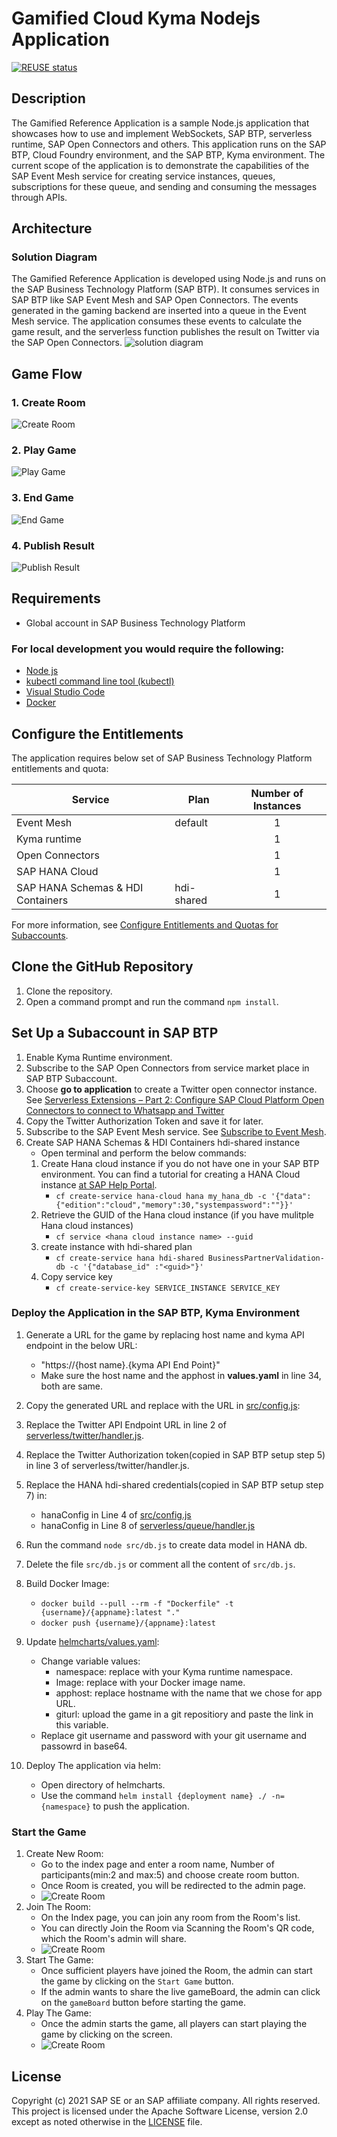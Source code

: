 # Gamified Cloud Kyma Nodejs Application
[![REUSE status](https://api.reuse.software/badge/github.com/SAP-samples/cloud-kyma-serverless-nodejs)](https://api.reuse.software/info/github.com/SAP-samples/cloud-kyma-serverless-nodejs)

## Description

The Gamified Reference Application is a sample Node.js application that showcases how to use and implement WebSockets, SAP BTP, serverless runtime, SAP Open Connectors and others. This application runs on the SAP BTP, Cloud Foundry environment, and the SAP BTP, Kyma environment. The current scope of the application is to demonstrate the capabilities of the SAP Event Mesh service for creating service instances, queues, subscriptions for these queue, and sending and consuming the messages through APIs.


## Architecture

### Solution Diagram
The Gamified Reference Application is developed using Node.js and runs on the SAP Business Technology Platform (SAP BTP). It consumes services in SAP BTP like SAP Event Mesh and SAP Open Connectors. The events generated in the gaming backend are inserted into a queue in the Event Mesh service. The application consumes these events to calculate the game result, and the serverless function publishes the result on Twitter via the SAP Open Connectors.
![solution diagram](public/img/solution_diagram.jpg)

## Game Flow

### 1. Create Room
![Create Room](public/img/1.jpg)

### 2. Play Game
![Play Game](public/img/2.jpg)

### 3. End Game
![End Game](public/img/3.jpg)

### 4. Publish Result
![Publish Result](public/img/4.jpg)



## Requirements
* Global account in SAP Business Technology Platform

### For local development you would require the following:
* [Node js](https://nodejs.org/en/download/)
* [kubectl command line tool (kubectl)]( https://kubernetes.io/docs/tasks/tools/install-kubectl-windows/)
* [Visual Studio Code](https://cap.cloud.sap/docs/get-started/in-vscode)
* [Docker](https://www.docker.com/products/docker-desktop)

## Configure the Entitlements

The application requires below set of SAP Business Technology Platform entitlements and quota:

| Service                           | Plan       | Number of Instances |
|-----------------------------------|------------|:-------------------:|
| Event Mesh                        | default    |          1          |
| Kyma runtime                      |            |          1          |
| Open Connectors                   |            |          1          |
| SAP HANA Cloud                    |            |          1          |
| SAP HANA Schemas & HDI Containers | hdi-shared |          1          |

For more information, see [Configure Entitlements and Quotas for Subaccounts](https://help.sap.com/products/BTP/65de2977205c403bbc107264b8eccf4b/5ba357b4fa1e4de4b9fcc4ae771609da.html).


## Clone the GitHub Repository

1. Clone the repository.
2. Open a command prompt and run the command `npm install`.

## Set Up a Subaccount in SAP BTP
1. Enable Kyma Runtime environment.
2. Subscribe to the SAP Open Connectors from service market place in SAP BTP Subaccount.
3. Choose **go to application** to create a Twitter open connector instance. See [Serverless Extensions – Part 2: Configure SAP Cloud Platform Open Connectors to connect to Whatsapp and Twitter](https://blogs.sap.com/2020/04/17/serverless-extensions-part-2-configure-sap-cloud-platform-open-connectors-to-connect-to-whatsapp-and-twitter./)
4. Copy the Twitter Authorization Token and save it for later.     
5. Subscribe to the SAP Event Mesh service. See [Subscribe to Event Mesh](https://help.sap.com/viewer/bf82e6b26456494cbdd197057c09979f/Cloud/en-US/d6389ec67f2e451b8d4cadc19c4bc369.html).
6. Create SAP HANA Schemas & HDI Containers hdi-shared instance
    * Open terminal and perform the below commands:
    1. Create Hana cloud instance if you do not have one in your SAP BTP environment. You can find a tutorial for creating a HANA Cloud instance [at SAP Help Portal](https://help.sap.com/viewer/db19c7071e5f4101837e23f06e576495/2020_03_QRC/en-US/921f3e46247947779d69b8c85c9b9985.html).
        - `cf create-service hana-cloud hana my_hana_db -c '{"data":{"edition":"cloud","memory":30,"systempassword":""}}'`
    2. Retrieve the GUID of the Hana cloud instance (if you have mulitple Hana cloud instances)
        - `cf service <hana cloud instance name> --guid`
    3. create instance with hdi-shared plan
        - `cf create-service hana hdi-shared BusinessPartnerValidation-db -c '{"database_id" :"<guid>"}'`
    4. Copy service key
        - `cf create-service-key SERVICE_INSTANCE SERVICE_KEY`  


### Deploy the Application in the SAP BTP, Kyma Environment

1. Generate a URL for the game by replacing host name and kyma API endpoint in the below URL:
    - "https://{host name}.{kyma API End Point}"
    - Make sure the host name and the apphost in **values.yaml** in line 34, both are same.

2. Copy the generated URL and replace with the URL in [src/config.js](https://github.tools.sap/refapps/GamifiedRefapps/tree/master/src/config.js):
3. Replace the Twitter API Endpoint URL in line 2 of [serverless/twitter/handler.js](https://github.tools.sap/refapps/GamifiedRefapps/tree/master/serverless/twitter/handler.js).    
4. Replace the Twitter Authorization token(copied in SAP BTP setup step 5) in line 3 of serverless/twitter/handler.js.
5. Replace the HANA hdi-shared credentials(copied in SAP BTP setup step 7) in:
    - hanaConfig in Line 4 of [src/config.js](https://github.tools.sap/refapps/GamifiedRefapps/tree/master/src/config.js)
    - hanaConfig in Line 8 of [serverless/queue/handler.js](https://github.tools.sap/refapps/GamifiedRefapps/tree/master/serverless/queue/handler.js)
6. Run the command `node src/db.js` to create data model in HANA db.
7. Delete the file `src/db.js` or comment all the content of `src/db.js`.   
8. Build Docker Image:
    - `docker build --pull --rm -f "Dockerfile" -t {username}/{appname}:latest "."`   
    - `docker push {username}/{appname}:latest` 
9. Update [helmcharts/values.yaml](https://github.tools.sap/refapps/GamifiedRefapps/tree/master/helmcharts/values.yaml):
    - Change variable values:
        - namespace: replace with your Kyma runtime namespace.
        - Image: replace with your Docker image name.
        - apphost: replace hostname with the name that we chose for app URL.
        - giturl: upload the game in a git repositiory and paste the link in this variable. 
    - Replace git username and password with your git username and passowrd in base64.    
10. Deploy The application via helm:
    - Open directory of helmcharts.
    - Use the command `helm install {deployment name} ./ -n={namespace}` to push the application.

### Start the Game

1. Create New Room:
    - Go to the index page and enter a room name, Number of participants(min:2 and max:5) and choose create room button.
    - Once Room is created, you will be redirected to the admin page.
    - ![Create Room](public/img/create_room.png)
2. Join The Room:
    - On the Index page, you can join any room from the Room's list.
    - You can directly Join the Room via Scanning the Room's QR code, which the Room's admin will share.
    - ![Create Room](public/img/join_room.png)    
3. Start The Game:
    - Once sufficient players have joined the Room, the admin can start the game by clicking on the `Start Game` button.
    - If the admin wants to share the live gameBoard, the admin can click on the `gameBoard` button before starting the game.
4. Play The Game:
    - Once the admin starts the game, all players can start playing the game by clicking on the screen.
    - ![Create Room](public/img/play_game.png) 

## License
Copyright (c) 2021 SAP SE or an SAP affiliate company. All rights reserved. This project is licensed under the Apache Software License, version 2.0 except as noted otherwise in the [LICENSE](LICENSES/Apache-2.0.txt) file.
